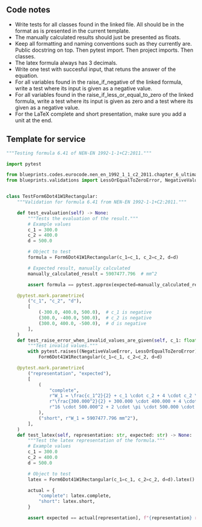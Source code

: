 ## Code notes

- Write tests for all classes found in the linked file. All should be in the format as is presented in the current template. 
- The manually calculated results should just be presented as floats. 
- Keep all formatting and naming conventions such as they currently are. Public docstring on top. Then pytest import. Then project imports. Then classes.
- The latex formula always has 3 decimals. 
- Write one test with succesful input, that retuns the answer of the equation. 
- For all variables found in the raise_if_negative of the linked formula, write a test where its input is given as a negative value.
- For all variables found in the raise_if_less_or_equal_to_zero of the linked formula, write a test where its input is given as zero and a test where its given as a negative value.
- For the LaTeX complete and short presentation, make sure you add a unit at the end.

## Template for service

```python
"""Testing formula 6.41 of NEN-EN 1992-1-1+C2:2011."""

import pytest

from blueprints.codes.eurocode.nen_en_1992_1_1_c2_2011.chapter_6_ultimate_limit_state.formula_6_41 import Form6Dot41W1Rectangular
from blueprints.validations import LessOrEqualToZeroError, NegativeValueError


class TestForm6Dot41W1Rectangular:
    """Validation for formula 6.41 from NEN-EN 1992-1-1+C2:2011."""

    def test_evaluation(self) -> None:
        """Tests the evaluation of the result."""
        # Example values
        c_1 = 300.0
        c_2 = 400.0
        d = 500.0

        # Object to test
        formula = Form6Dot41W1Rectangular(c_1=c_1, c_2=c_2, d=d)

        # Expected result, manually calculated
        manually_calculated_result = 5907477.796  # mm^2

        assert formula == pytest.approx(expected=manually_calculated_result, rel=1e-4)

    @pytest.mark.parametrize(
        ("c_1", "c_2", "d"),
        [
            (-300.0, 400.0, 500.0),  # c_1 is negative
            (300.0, -400.0, 500.0),  # c_2 is negative
            (300.0, 400.0, -500.0),  # d is negative
        ],
    )
    def test_raise_error_when_invalid_values_are_given(self, c_1: float, c_2: float, d: float) -> None:
        """Test invalid values."""
        with pytest.raises((NegativeValueError, LessOrEqualToZeroError)):
            Form6Dot41W1Rectangular(c_1=c_1, c_2=c_2, d=d)

    @pytest.mark.parametrize(
        ("representation", "expected"),
        [
            (
                "complete",
                r"W_1 = \frac{c_1^2}{2} + c_1 \cdot c_2 + 4 \cdot c_2 \cdot d + 16 \cdot d^2 + 2 \cdot \pi \cdot d \cdot c_1 = "
                r"\frac{300.000^2}{2} + 300.000 \cdot 400.000 + 4 \cdot 400.000 \cdot 500.000 + "
                r"16 \cdot 500.000^2 + 2 \cdot \pi \cdot 500.000 \cdot 300.000 = 5907477.796 mm^2",
            ),
            ("short", r"W_1 = 5907477.796 mm^2"),
        ],
    )
    def test_latex(self, representation: str, expected: str) -> None:
        """Test the latex representation of the formula."""
        # Example values
        c_1 = 300.0
        c_2 = 400.0
        d = 500.0

        # Object to test
        latex = Form6Dot41W1Rectangular(c_1=c_1, c_2=c_2, d=d).latex()

        actual = {
            "complete": latex.complete,
            "short": latex.short,
        }

        assert expected == actual[representation], f"{representation} representation failed."

```